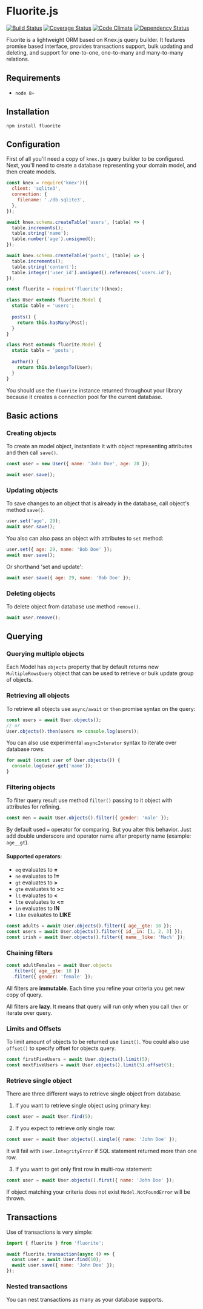 # Fluorite.js
[![Build Status](https://travis-ci.org/pldin601/Fluorite.js.svg?branch=master)](https://travis-ci.org/pldin601/Fluorite.js)
[![Coverage Status](https://coveralls.io/repos/github/pldin601/Fluorite.js/badge.svg?branch=master)](https://coveralls.io/github/pldin601/Fluorite.js?branch=master)
[![Code Climate](https://codeclimate.com/github/pldin601/Fluorite.js/badges/gpa.svg)](https://codeclimate.com/github/pldin601/Fluorite.js)
[![Dependency Status](https://www.versioneye.com/user/projects/59cffe6f0fb24f1bf41494f9/badge.svg?style=flat-square)](https://www.versioneye.com/user/projects/59cffe6f0fb24f1bf41494f9)

Fluorite is a lightweight ORM based on Knex.js query builder.
It features promise based interface, provides transactions support,
bulk updating and deleting, and support for one-to-one, one-to-many and many-to-many relations.

## Requirements
* `node 8+`

## Installation
```
npm install fluorite
```

## Configuration
First of all you'll need a copy of `knex.js` query builder to be configured.
Next, you'll need to create a database representing your domain model, and
then create models.

```javascript
const knex = require('knex')({
  client: 'sqlite3',
  connection: {
    filename: './db.sqlite3',
  },
});

await knex.schema.createTable('users', (table) => {
  table.increments();
  table.string('name');
  table.number('age').unsigned();
});

await knex.schema.createTable('posts', (table) => {
  table.increments();
  table.string('content');
  table.integer('user_id').unsigned().references('users.id');
});

const fluorite = require('fluorite')(knex);

class User extends fluorite.Model {
  static table = 'users';
  
  posts() {
    return this.hasMany(Post);
  }
}

class Post extends fluorite.Model {
  static table = 'posts';
  
  author() {
    return this.belongsTo(User);
  }
}
```

You should use the `fluorite` instance returned throughout your library
because it creates a connection pool for the current database.

## Basic actions
### Creating objects
To create an model object, instantiate it with object representing attributes and then call `save()`.
```javascript
const user = new User({ name: 'John Doe', age: 28 });

await user.save();
```

### Updating objects
To save changes to an object that is already in the database, call object's method `save()`.

```javascript
user.set('age', 29);
await user.save();
```

You also can also pass an object with attributes to `set` method:
```javascript
user.set({ age: 29, name: 'Bob Doe' });
await user.save();
```

Or shorthand 'set and update':
```javascript
await user.save({ age: 29, name: 'Bob Doe' });
```

### Deleting objects
To delete object from database use method `remove()`.
```javascript
await user.remove();
```

## Querying
### Querying multiple objects
Each Model has `objects` property that by default returns new `MultipleRowsQuery` object that
can be used to retrieve or bulk update group of objects.

### Retrieving all objects
To retrieve all objects use `async/await` or `then` promise syntax on the query:
```javascript
const users = await User.objects();
// or
User.objects().then(users => console.log(users));
```

You can also use experimental `asyncInterator` syntax to iterate over database rows:
```javascript
for await (const user of User.objects()) {
  console.log(user.get('name'));
}
```

### Filtering objects
To filter query result use method `filter()` passing to it object with attributes for refining. 

```javascript
const men = await User.objects().filter({ gender: 'male' });
```

By default used `=` operator for comparing. But you alter this behavior.
Just add double underscore and operator name after property name (example: `age__gt`).

#### Supported operators:
* `eq` evaluates to **=** 
* `ne` evaluates to **!=**
* `gt` evaluates to **>**
* `gte` evaluates to **>=**
* `lt` evaluates to **<**
* `lte` evaluates to **<=**
* `in` evaluates to **IN**
* `like` evaluates to **LIKE**

```javascript
const adults = await User.objects().filter({ age__gte: 18 });
const users = await User.objects().filter({ id__in: [1, 2, 3] });
const irish = await User.objects().filter({ name__like: 'Mac%' });
```

### Chaining filters
```javascript
const adultFemales = await User.objects
  .filter({ age__gte: 18 })
  .filter({ gender: 'female' });
```

All filters are **immutable**. Each time you refine your criteria you get new copy of query.

All filters are **lazy**. It means that query will run only when you call `then` or iterate
over query.

### Limits and Offsets
To limit amount of objects to be returned use `limit()`.
You could also use `offset()` to specify offset for objects query.
```javascript
const firstFiveUsers = await User.objects().limit(5);
const nextFiveUsers = await User.objects().limit(5).offset(5);
``` 

### Retrieve single object
There are three different ways to retrieve single object from database.

1. If you want to retrieve single object using primary key:
```javascript
const user = await User.find(5);
```

2. If you expect to retrieve only single row:
```javascript
const user = await User.objects().single({ name: 'John Doe' });
```
It will fail with `User.IntegrityError` if SQL statement returned more than one row.

3. If you want to get only first row in multi-row statement:
```javascript
const user = await User.objects().first({ name: 'John Doe' });
```

If object matching your criteria does not exist `Model.NotFoundError` will be thrown.

## Transactions
Use of transactions is very simple:
```javascript
import { fluorite } from 'fluorite';

await fluorite.transaction(async () => {
  const user = await User.find(10);
  await user.save({ name: 'John Doe' });
});
```

### Nested transactions
You can nest transactions as many as your database supports.
